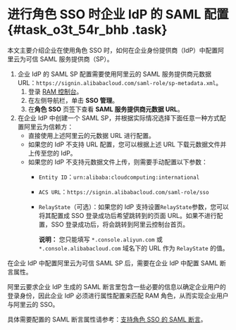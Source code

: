 # 进行角色 SSO 时企业 IdP 的 SAML 配置 {#task_o3t_54r_bhb .task}

本文主要介绍企业在使用角色 SSO 时，如何在企业身份提供商（IdP）中配置阿里云为可信 SAML 服务提供商（SP）。

1.  企业 IdP 的 SAML SP 配置需要使用阿里云的 SAML 服务提供商元数据 URL：`https://signin.alibabacloud.com/saml-role/sp-metadata.xml`。 
    1.  登录 [RAM 控制台](https://ram.console.aliyun.com/)。
    2.  在左侧导航栏，单击 **SSO 管理**。
    3.  在**角色 SSO** 页签下查看 **SAML 服务提供商元数据 URL**。
2.  在企业 IdP 中创建一个 SAML SP，并根据实际情况选择下面任意一种方式配置阿里云为信赖方： 
    -   直接使用上述阿里云的元数据 URL 进行配置。
    -   如果您的 IdP 不支持 URL 配置，您可以根据上述 URL 下载元数据文件并上传至您的 IdP。
    -   如果您的 IdP 不支持元数据文件上传，则需要手动配置以下参数：
        -   `Entity ID`：`urn:alibaba:cloudcomputing:international`
        -   `ACS URL`：`https://signin.alibabacloud.com/saml-role/sso`
        -   `RelayState`（可选）：如果您的 IdP 支持设置`RelayState`参数，您可以将其配置成 SSO 登录成功后希望跳转到的页面 URL。如果不进行配置，SSO 登录成功后，将会跳转到阿里云控制台首页。

            **说明：** 您只能填写 `*.console.aliyun.com` 或 `*.console.alibabacloud.com` 域名下的 URL 作为 `RelayState` 的值。


在企业 IdP 中配置阿里云为可信 SAML SP 后，需要在企业 IdP 中配置 SAML 断言属性。

阿里云要求企业 IdP 生成的 SAML 断言里包含一些必要的信息以确定企业用户的登录身份，因此企业 IdP 必须进行属性配置来匹配 RAM 角色，从而实现企业用户与阿里云的 SSO。

具体需要配置的 SAML 断言属性请参考：[支持角色 SSO 的 SAML 断言](ZH-CN_TP_136748_V1.dita)。

